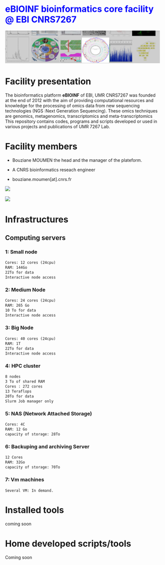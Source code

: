 # <span style="color:blue">eBIOINF bioinformatics core facility @ EBI CNRS7267</span>

![](https://github.com/UMR-CNRS-7267/.github/blob/main/profile/LOGO.jpg)

# Facility presentation 

The bioinformatics platform **eBIOINF** of EBI, UMR CNRS7267 was founded at the end of 2012 with the aim of providing computational resources and knowledge  for the processing of omics data from new sequencing technologies (NGS :Next Generation Sequencing).
These omics techniques are genomics, metagenomics, transcriptomics and meta-transcriptomics
This repository contains codes, programs and scripts developed or used in various projects and publications of UMR 7267 Lab.

# Facility members 

* Bouziane MOUMEN the head  and the manager of the plateform. 

* A CNRS bioinformatics reseach engineer 

* bouziane.moumen[at].cnrs.fr 

![](https://www.cnrs.fr/themes/custom/cnrs/logo.svg)

![](https://www.univ-poitiers.fr/wp-content/uploads/sites/10/2021/10/logo-up.svg)
# Infrastructures
## Computing servers
### 1: Small node 
    Cores: 12 cores (24cpu)
    RAM: 144Go
    22To for data
    Interactive node access
### 2: Medium Node
    Cores: 24 cores (24cpu)
    RAM: 265 Go
    10 To for data
    Interactive node access
### 3: Big Node
    Cores: 40 cores (24cpu)
    RAM: 1T
    22To for data
    Interactive node access
### 4: HPC cluster
    8 nodes
    3 To of shared RAM
    Cores : 272 cores
    13 Teraflops
    20To for data 
    Slurm Job manager only
### 5: NAS (Network Attached Storage) 
    Cores: 4C
    RAM: 12 Go
    capacity of storage: 28To
    
### 6: Backuping and archiving Server
    12 Cores
    RAM: 32Go
    capacity of storage: 70To
### 7: Vm machines
    Several VM: In demand. 
    
# Installed tools
coming soon

# Home developed scripts/tools 
Coming soon









